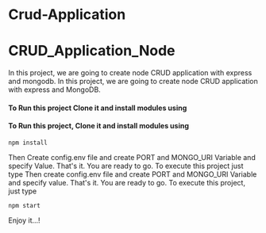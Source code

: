 # Crud-Application
# CRUD_Application_Node
In this project, we are going to create node CRUD application with express and mongodb.
In this project, we are going to create node CRUD application with express and MongoDB.

#### To Run this project Clone it and install modules using
#### To Run this project, Clone it and install modules using
```
npm install
```

Then Create config.env file and create PORT and MONGO_URI Variable and specify Value.
That's it. You are ready to go. To execute this project just type
Then create config.env file and create PORT and MONGO_URI Variable and specify value.
That's it. You are ready to go. To execute this project, just type
```
npm start
```
Enjoy it...!
